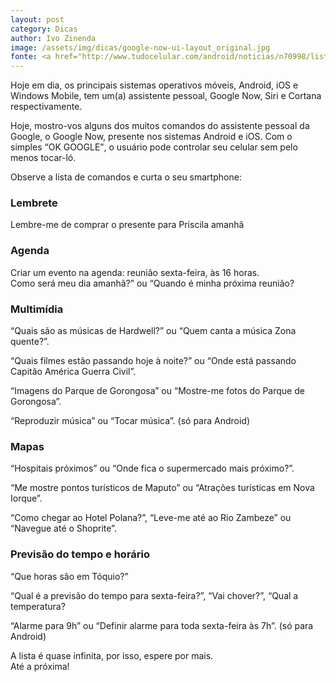 ```yaml
---
layout: post
category: Dicas
author: Ivo Zinenda
image: /assets/img/dicas/google-now-ui-layout_original.jpg
fonte: <a href="http://www.tudocelular.com/android/noticias/n70998/lista-comandos-google-now.html">Tudocelular</a>
---
```


Hoje em dia, os principais sistemas operativos móveis, Android, iOS e Windows Mobile, tem um(a) assistente pessoal, Google Now, Siri e Cortana respectivamente.

Hoje, mostro-vos alguns dos muitos comandos do assistente pessoal da Google, o Google Now, presente nos sistemas Android e iOS.
Com o simples <q>OK GOOGLE</q>, o usuário pode controlar seu celular sem pelo menos tocar-ló.

Observe a lista de comandos e curta o seu smartphone:

### Lembrete
Lembre-me de comprar o presente para Priscila amanhã

### Agenda
Criar um evento na agenda: reunião sexta-feira, às 16 horas. <br>
Como será meu dia amanhã?” ou “Quando é minha próxima reunião?

### Multimídia
“Quais são as músicas de Hardwell?” ou “Quem canta a música Zona quente?”.

“Quais filmes estão passando hoje à noite?” ou “Onde está passando Capitão América Guerra Civil”.

“Imagens do Parque de Gorongosa” ou “Mostre-me fotos do Parque de Gorongosa”.

“Reproduzir música” ou “Tocar música”. (só para Android)

### Mapas
“Hospitais próximos” ou “Onde fica o supermercado mais próximo?”.

“Me mostre pontos turísticos de Maputo” ou “Atrações turísticas em Nova Iorque”.

“Como chegar ao Hotel Polana?”, “Leve-me até ao Rio Zambeze” ou “Navegue até o Shoprite”.

### Previsão do tempo e horário
“Que horas são em Tóquio?”

“Qual é a previsão do tempo para sexta-feira?”, “Vai chover?”, “Qual a temperatura?

“Alarme para 9h” ou “Definir alarme para toda sexta-feira às 7h”. (só para Android)

A lista é quase infinita, por isso, espere por mais.<br>
Até a próxima!